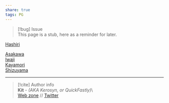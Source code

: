 ```yaml
---  
share: true  
tags: PG  
---  
```

> [!bug] Issue  
> This page is a stub, here as a reminder for later.  
  
[Hashiri](./Hashiri)  
  
[Asakawa](./Asakawa)  
[Iwaji](./Iwaji)  
[Kayamori](./Kayamori)  
[Shizuyama](./Shizuyama)  
  
-----  
> [!cite] Author info  
> **Kit** - *(AKA Kerosyn, or QuickFastly)*\  
> [Web zone](https://kitabe.link) // [Twitter](https://twitter.com/Kerosyn_)